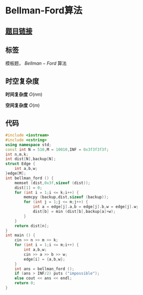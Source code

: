 # Bellman-Ford算法
## [**题目链接**](https://www.acwing.com/problem/content/855/)

## 标签
模板题， $Bellman-Ford$ 算法

## 时空复杂度

**时间复杂度** $O(nm)$

**空间复杂度** $O(m)$

## 代码
```cpp
#include <iostream>
#include <cstring>
using namespace std;
const int N = 510,M = 10010,INF = 0x3f3f3f3f;
int n,m,k;
int dist[N],backup[N];
struct Edge {
    int a,b,w;
}edge[M];
int bellman_ford () {
    memset (dist,0x3f,sizeof (dist));
    dist[1] = 0;
    for (int i = 1;i <= k;i++) {
        memcpy (backup,dist,sizeof (backup));
        for (int j = 1;j <= m;j++) {
            int a = edge[j].a,b = edge[j].b,w = edge[j].w;
            dist[b] = min (dist[b],backup[a]+w);
        }
    }
    return dist[n];
}
int main () {
    cin >> n >> m >> k;
    for (int i = 1;i <= m;i++) {
        int a,b,w;
        cin >> a >> b >> w;
        edge[i] = {a,b,w};
    }
    int ans = bellman_ford ();
    if (ans > INF/2) puts ("impossible");
    else cout << ans << endl;
    return 0;
}
```